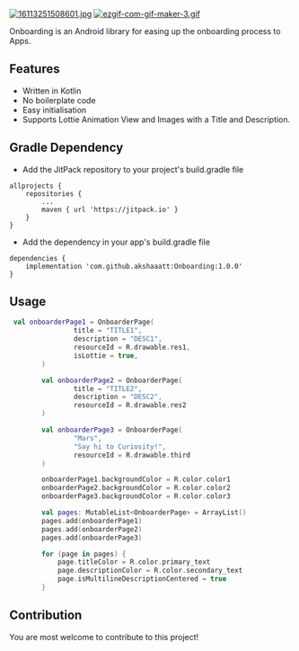[![16113251508601.jpg](https://i.postimg.cc/2yjZh36s/16113251508601.jpg)](https://postimg.cc/hzwvqDVs)
[![ezgif-com-gif-maker-3.gif](https://i.postimg.cc/cH8xyLHG/ezgif-com-gif-maker-3.gif)](https://postimg.cc/Q9hGcs1f)

Onboarding is an Android library for easing up the onboarding process to Apps.

## Features

* Written in Kotlin
* No boilerplate code
* Easy initialisation
* Supports Lottie Animation View and Images with a Title and Description.

## Gradle Dependency

* Add the JitPack repository to your project's build.gradle file

```
allprojects {
    repositories {
        ...
        maven { url 'https://jitpack.io' }
    }
}
```

* Add the dependency in your app's build.gradle file

```
dependencies {
    implementation 'com.github.akshaaatt:Onboarding:1.0.0'
}
```

## Usage

```kotlin
 val onboarderPage1 = OnboarderPage(
                title = "TITLE1",
                description = "DESC1",
                resourceId = R.drawable.res1,
                isLottie = true,
        )

        val onboarderPage2 = OnboarderPage(
                title = "TITLE2",
                description = "DESC2",
                resourceId = R.drawable.res2
        )

        val onboarderPage3 = OnboarderPage(
                "Mars",
                "Say hi to Curiosity!",
                resourceId = R.drawable.third
        )

        onboarderPage1.backgroundColor = R.color.color1
        onboarderPage2.backgroundColor = R.color.color2
        onboarderPage3.backgroundColor = R.color.color3

        val pages: MutableList<OnboarderPage> = ArrayList()
        pages.add(onboarderPage1)
        pages.add(onboarderPage2)
        pages.add(onboarderPage3)

        for (page in pages) {
            page.titleColor = R.color.primary_text
            page.descriptionColor = R.color.secondary_text
            page.isMultilineDescriptionCentered = true
        }
```

## Contribution

You are most welcome to contribute to this project!
